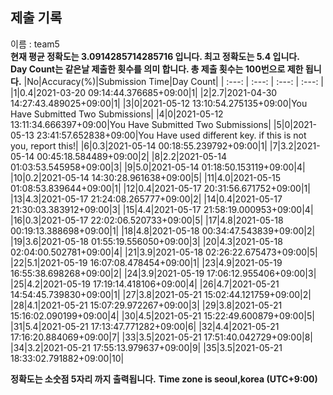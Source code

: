 


  
## 제출 기록  
이름 : team5  
**현재 평균 정확도는 3.0914285714285716 입니다. 최고 정확도는 5.4 입니다.**  
**Day Count는 같은날 제출한 횟수를 의미 합니다. 총 제출 횟수는 100번으로 제한 됩니다.**
|No|Accuracy(%)|Submission Time|Day Count|
| :---: | :---: | :---: | :---: |
|1|0.4|2021-03-20 09:14:44.376685+09:00|1|
|2|2.7|2021-04-30 14:27:43.489025+09:00|1|
|3|0|2021-05-12 13:10:54.275135+09:00|You Have Submitted Two Submissions|
|4|0|2021-05-12 13:11:34.666397+09:00|You Have Submitted Two Submissions|
|5|0|2021-05-13 23:41:57.652838+09:00|You Have used different key. if this is not you, report this!|
|6|0.3|2021-05-14 00:18:55.239792+09:00|1|
|7|3.2|2021-05-14 00:45:18.584489+09:00|2|
|8|2.2|2021-05-14 01:03:53.545958+09:00|3|
|9|5.0|2021-05-14 01:18:50.153119+09:00|4|
|10|0.2|2021-05-14 14:30:28.961638+09:00|5|
|11|4.0|2021-05-15 01:08:53.839644+09:00|1|
|12|0.4|2021-05-17 20:31:56.671752+09:00|1|
|13|4.3|2021-05-17 21:24:08.265777+09:00|2|
|14|0.4|2021-05-17 21:30:03.383912+09:00|3|
|15|4.4|2021-05-17 21:58:19.000953+09:00|4|
|16|0.3|2021-05-17 22:02:06.520733+09:00|5|
|17|4.8|2021-05-18 00:19:13.388698+09:00|1|
|18|4.8|2021-05-18 00:34:47.543839+09:00|2|
|19|3.6|2021-05-18 01:55:19.556050+09:00|3|
|20|4.3|2021-05-18 02:04:00.502781+09:00|4|
|21|3.9|2021-05-18 02:26:22.675473+09:00|5|
|22|5.1|2021-05-19 16:07:08.478454+09:00|1|
|23|4.9|2021-05-19 16:55:38.698268+09:00|2|
|24|3.9|2021-05-19 17:06:12.955406+09:00|3|
|25|4.2|2021-05-19 17:19:14.418106+09:00|4|
|26|4.7|2021-05-21 14:54:45.739830+09:00|1|
|27|3.8|2021-05-21 15:02:44.121759+09:00|2|
|28|4.1|2021-05-21 15:07:29.972267+09:00|3|
|29|3.8|2021-05-21 15:16:02.090199+09:00|4|
|30|4.5|2021-05-21 15:22:49.600879+09:00|5|
|31|5.4|2021-05-21 17:13:47.771282+09:00|6|
|32|4.4|2021-05-21 17:16:20.884069+09:00|7|
|33|3.5|2021-05-21 17:51:40.042729+09:00|8|
|34|3.2|2021-05-21 17:55:13.979637+09:00|9|
|35|3.5|2021-05-21 18:33:02.791882+09:00|10|


**정확도는 소숫점 5자리 까지 출력됩니다.**
**Time zone is seoul,korea (UTC+9:00)**
